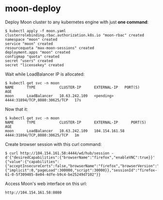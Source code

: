 # moon-deploy

Deploy Moon cluster to any kubernetes engine with just **one command**:
```
$ kubectl apply -f moon.yaml
clusterrolebinding.rbac.authorization.k8s.io "moon-rbac" created
namespace "moon" created
service "moon" created
resourcequota "max-moon-sessions" created
deployment.apps "moon" created
configmap "quota" created
secret "users" created
secret "licensekey" created
```

Wait while LoadBalancer IP is allocated:
```
$ kubectl get svc -n moon
NAME      TYPE           CLUSTER-IP      EXTERNAL-IP   PORT(S)                         AGE
moon      LoadBalancer   10.63.242.109   <pending>     4444:31894/TCP,8080:30625/TCP   17s
```
Now that it:
```
$ kubectl get svc -n moon
NAME      TYPE           CLUSTER-IP      EXTERNAL-IP      PORT(S)                         AGE
moon      LoadBalancer   10.63.242.109   104.154.161.58   4444:31894/TCP,8080:30625/TCP   1m
```
Create browser session with this curl command:
```
$ curl http://104.154.161.58:4444/wd/hub/session -d'{"desiredCapabilities":{"browserName":"firefox","enableVNC":true}}'
{"value":{"capabilities":{"acceptInsecureCerts":false,"browserName":"firefox","browserVersion":"61.0","moz:accessibilityChecks":false,"moz:headless":false,"moz:processID":44,"moz:profile":"/tmp/rust_mozprofile.T5LY03uKdmI9","moz:useNonSpecCompliantPointerOrigin":false,"moz:webdriverClick":true,"pageLoadStrategy":"normal","platformName":"linux","platformVersion":"4.4.111+","rotatable":false,"timeouts":{"implicit":0,"pageLoad":300000,"script":30000}},"sessionId":"firefox-61-0-5f309485-8e04-4dfe-b9c4-be25249d7102"}}
```
Access Moon's web interface on this url:
```
http://104.154.161.58:8080
```
